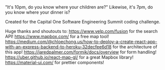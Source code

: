 "It's 10pm, do you know where your children are?"
Likewise, it's 7pm, do you know where your dinner is?

Created for the Capital One Software Engineering Summit coding challenge.

Huge thanks and shoutouts to:
https://www.yelp.com/fusion for the search API!
https://www.mapbox.com/ for a free map tool!
https://medium.com/@chloechong.us/how-to-deploy-a-create-react-app-with-an-express-backend-to-heroku-32decfee6d18 for the architecture of this app!
https://jaredpalmer.com/formik/docs/overview for form handling!
https://uber.github.io/react-map-gl/ for a great Mapbox library!
https://material-ui.com/ for prettier components!
